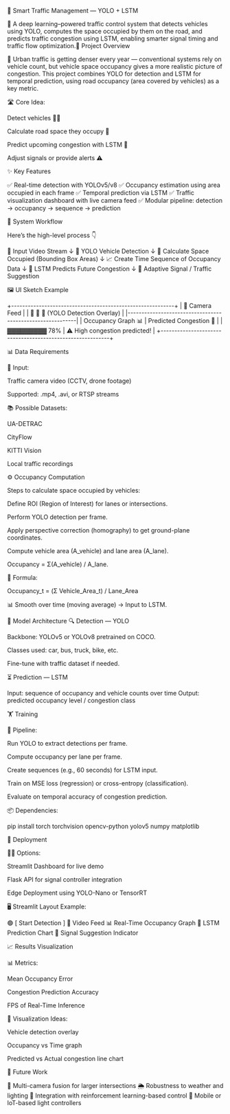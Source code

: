 🚦 Smart Traffic Management — YOLO + LSTM

🧠 A deep learning–powered traffic control system that detects vehicles using YOLO, computes the space occupied by them on the road, and predicts traffic congestion using LSTM, enabling smarter signal timing and traffic flow optimization.📖 Project Overview

🚗 Urban traffic is getting denser every year — conventional systems rely on vehicle count, but vehicle space occupancy gives a more realistic picture of congestion.
This project combines YOLO for detection and LSTM for temporal prediction, using road occupancy (area covered by vehicles) as a key metric.

🛣️ Core Idea:

Detect vehicles 🕵️‍♂️

Calculate road space they occupy 🧮

Predict upcoming congestion with LSTM 🔮

Adjust signals or provide alerts ⚠️

✨ Key Features

✅ Real-time detection with YOLOv5/v8
✅ Occupancy estimation using area occupied in each frame
✅ Temporal prediction via LSTM
✅ Traffic visualization dashboard with live camera feed
✅ Modular pipeline: detection → occupancy → sequence → prediction

🧩 System Workflow

Here’s the high-level process 👇

🧠 Input Video Stream
       ↓
🎯 YOLO Vehicle Detection
       ↓
📏 Calculate Space Occupied (Bounding Box Areas)
       ↓
📈 Create Time Sequence of Occupancy Data
       ↓
🔮 LSTM Predicts Future Congestion
       ↓
🚦 Adaptive Signal / Traffic Suggestion


🖼️ UI Sketch Example

+-----------------------------------------------------------+
| 🎥 Camera Feed                                             |
|  🚗 🚙 🚕  (YOLO Detection Overlay)                         |
|-----------------------------------------------------------|
| Occupancy Graph 📊     |   Predicted Congestion 🔮         |
|  ▓▓▓▓▓▓▓▓▓ 78%         |   ⚠️  High congestion predicted!  |
+-----------------------------------------------------------+

📊 Data Requirements

🎥 Input:

Traffic camera video (CCTV, drone footage)

Supported: .mp4, .avi, or RTSP streams

📚 Possible Datasets:

UA-DETRAC

CityFlow

KITTI Vision

Local traffic recordings

⚙️ Occupancy Computation

Steps to calculate space occupied by vehicles:

Define ROI (Region of Interest) for lanes or intersections.

Perform YOLO detection per frame.

Apply perspective correction (homography) to get ground-plane coordinates.

Compute vehicle area (A_vehicle) and lane area (A_lane).

Occupancy = Σ(A_vehicle) / A_lane.

🧮 Formula:

Occupancy_t = (Σ Vehicle_Area_t) / Lane_Area


📊 Smooth over time (moving average) → Input to LSTM.

🧠 Model Architecture
🔍 Detection — YOLO

Backbone: YOLOv5 or YOLOv8 pretrained on COCO.

Classes used: car, bus, truck, bike, etc.

Fine-tune with traffic dataset if needed.

⏳ Prediction — LSTM

Input: sequence of occupancy and vehicle counts over time
Output: predicted occupancy level / congestion class

🏋️ Training

🧩 Pipeline:

Run YOLO to extract detections per frame.

Compute occupancy per lane per frame.

Create sequences (e.g., 60 seconds) for LSTM input.

Train on MSE loss (regression) or cross-entropy (classification).

Evaluate on temporal accuracy of congestion prediction.

📦 Dependencies:

pip install torch torchvision opencv-python yolov5 numpy matplotlib

🚀 Deployment

👩‍💻 Options:

Streamlit Dashboard for live demo

Flask API for signal controller integration

Edge Deployment using YOLO-Nano or TensorRT

🖥️ Streamlit Layout Example:

🟢 [ Start Detection ]
🎥 Video Feed
📊 Real-Time Occupancy Graph
🔮 LSTM Prediction Chart
🚦 Signal Suggestion Indicator

📈 Results Visualization

📊 Metrics:

Mean Occupancy Error

Congestion Prediction Accuracy

FPS of Real-Time Inference

📸 Visualization Ideas:

Vehicle detection overlay

Occupancy vs Time graph

Predicted vs Actual congestion line chart

🔮 Future Work

🚗 Multi-camera fusion for larger intersections
🌦️ Robustness to weather and lighting
🧠 Integration with reinforcement learning-based control
📱 Mobile or IoT-based light controllers
